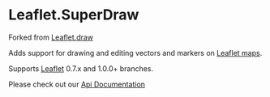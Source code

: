 # Leaflet.SuperDraw
Forked from [Leaflet.draw](https://github.com/Leaflet/Leaflet.draw)

Adds support for drawing and editing vectors and markers on [Leaflet maps](https://github.com/Leaflet/Leaflet).

Supports [Leaflet](https://github.com/Leaflet/Leaflet/releases) 0.7.x and 1.0.0+ branches.

Please check out our [Api Documentation](https://leaflet.github.io/Leaflet.draw/docs/leaflet-draw-latest.html)
